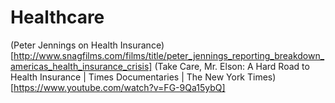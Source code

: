 # Healthcare


(Peter Jennings on Health Insurance)[http://www.snagfilms.com/films/title/peter_jennings_reporting_breakdown_americas_health_insurance_crisis]
(Take Care, Mr. Elson: A Hard Road to Health Insurance | Times Documentaries | The New York Times)
[https://www.youtube.com/watch?v=FG-9Qa15ybQ]
